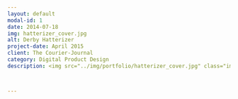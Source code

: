 ```yaml
---
layout: default
modal-id: 1
date: 2014-07-18
img: hatterizer_cover.jpg
alt: Derby Hatterizer
project-date: April 2015
client: The Courier-Journal
category: Digital Product Design
description: <img src="../img/portfolio/hatterizer_cover.jpg" class="img-responsive img-centered" alt"Hatterizer Cover"><h3><a href="http://interactives.courier-journal.com/projects/derby-hatterizer/" target="_blank">See the live project!</a></h3><p><div class = "portfolio-desc"><h3>Concept Overview</h3><p>The Derby Hatterizer is a web app that maximizes the fashion frenzy in Louisville surrounding the Kentucky Derby. It allows users to take/upload their photos and digitally place a Kentucky Derby hat on their heads, or even design their own. The user can then share their final image on social media.</p><h3>Challenge</h3><p>Stakeholders at the Courier-Journal wanted to provide a unique Kentucky Derby-themed digital experience for their online subscribers. The goal was to generate social engagement by having users participate in using a digital product and sharing the result on social media. We would measure success of the project based on unique visitors to the interactive project as well as generated social engagement (Facebook shares) from our younger online subscribers. Personas, matched with our internal metrics, were used to help us understand the online habits of our target user.</p><img src="../img/portfolio/hatterizer_persona.jpg" class="img-responsive img-centered" alt"Persona"><h3>Process</h3><h4>Brainstorm</h4><p>I co-lead brainstorming sessions with stakeholders to come up with ideas concerning what digital product we could deliver. The initial thought was that we could create a simple website that allowed the users to decorate cartoon-stylized horses. I quickly created a mockup of such a product and took a sample of about twenty people in our target age range and performed some initial user testing (based on opinion of the concept alone), the result wasn’t as engaging as we initially thought. Polled potential users couldn’t see themselves spending time decorating a cartoon horse and sharing the images with their friends. Back to the drawing board.</p><img src="../img/portfolio/hatterizer_horse.jpg" class="img-responsive img-centered" alt"Original Horse Idea"><p>I then had the thought that, perhaps, if the interactive was a bit more user-centric, we could increase engagement and promote social interaction. Perhaps instead of designing and decorating horses, the user could upload a photo of themselves and design their own Kentucky Derby hat? We discussed the idea in another brainstorming session and the idea ended up running parallel to an idea of one of the primary stakeholders - and thus the Derby Hatterizer was born.</p><h4>Competitive Analysis</h4><p>I did a little bit of digging to see if anyone else had produced a similar product. I did this to see if there would be any overlap in the product that we were creating. I also wanted to see what was successful about similar projects and to see if I could learn from any pitfalls in the competitor’s project. In this case the Indy Star had previously produced a similar interactive featuring the Indiana Colt’s quarterback’s neck-beard, or, “Neard". Screen capture below:</p><img src="../img/portfolio/hatterizer_neard.jpg" class="img-responsive img-centered" alt"IndyStar Neard Interactive"><p>From this analysis I was able to see that once the user went through the process of uploading their photo and placing the beard on their face, in order to share their photo they were required to download the image to their local drive and the manually upload to Facebook. This was simply too bulky and added too many stress points on the user. I knew going forward in the design of our interactive the process of taking/uploading the image and sharing to social media had to be more streamlined.</p>I also did a competitive analysis on a few high-end fashion website that sold hats to see if anyone had tackled the complex task of placing a simulated hat on an uploaded image.</p><<h4>Sketch/Task Flow</h4><p>Coming out of the brainstorm sessions we knew we wanted to have a mobile and desktop experience, so I created a series of sketches to get a feel for the layout and overall UX of the interactive.</p><p>Since the stakeholders decided that they wanted to focus on the desktop version of the interactive and then complete the mobile version after the desktop was completed, I decided that I would design the desktop version for a screen size of 1024x768. This ensured that if time didn't allow for the mobile version we would at least be able to have the interactive viewed on tablet as well as desktop.</p><img src="../img/portfolio/hatterizer_sketch.jpg" class="img-responsive img-centered" alt"Hatterizer Sketches"><img src="../img/portfolio/hatterizer_taskflow.jpg" class="img-responsive img-centered" alt"Hatterizer Task Flow"></p><h4>Hi-Fi Mock up</h4><p>I created high-fidelity mockups at several key interaction points. Our developer then started coding the interactive based on our discussions of usability, the low fidelity wireframes and these higher fidelity mockups. I would have preferred that we create lower fidelity prototypes and completed task analysis usability testing, however, time constraints did not allow it.</p><img src="../img/portfolio/hatterizer_hi-fi_mockups.jpg" class="img-responsive img-centered" alt"Hatterizer Hi-Fi"><p>I also created a high fidelity interactive mockup using inVision so the Courier-Journal advertising department could show potential sponsors.</p></p><h4>Usability Testing</h4><p>After the high fidelity prototype was completed (basically a Beta version of the project), I was then able to complete a few unmoderated usability tests.</p><h3>Revisions and Launch</h3><p>I presented the stakeholders with some of the findings from the usability testing and proposed alterations to the digital product. I then took the key insights from the usability testing and implemented some changes within the product. Notably after a heuristic review I noticed that we were fighting an uphill battle with our icons. I clarified some of the iconography and made a few adjustments to how the user manipulated the hat objects. Once the major revisions were made to stakeholders’ acceptance we launched the product.</p><p>Due to time constraints and other projects that the Courier-Journal wanted to launch for the Kentucky Derby coverage, the stakeholders opted to forego the mobile version.</p><h3>Results</h3><p>The product received over 1500 unique views to the page. There were numerous submissions to the CJ curated gallery, and many Facebook shares. Overall a successful project&#59; however, I regret not pushing the for a mobile-first development of this project. Many users approached me about the product and mentioned that they were trying to use the product from their phone and mentioned difficulties using the interactive from their mobile device. Going forward I will both be thinking of, and encouraging a mobile-first implementation on our digital products.</p></div>



---
```

